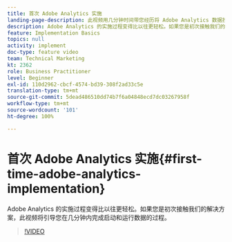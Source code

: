 ```yaml
---
title: 首次 Adobe Analytics 实施
landing-page-description: 此视频用几分钟时间带您经历将 Adobe Analytics 数据投入使用的过程。
description: Adobe Analytics 的实施过程变得比以往更轻松。如果您是初次接触我们的解决方案，此视频将引导您在几分钟内完成启动和运行数据的过程。
feature: Implementation Basics
topics: null
activity: implement
doc-type: feature video
team: Technical Marketing
kt: 2362
role: Business Practitioner
level: Beginner
exl-id: 110d2962-cbcf-4574-bd39-308f2ad33c5e
translation-type: tm+mt
source-git-commit: 5dead486510dd74b7f6a04848ecd7dc03267958f
workflow-type: tm+mt
source-wordcount: '101'
ht-degree: 100%

---
```


# 首次 Adobe Analytics 实施{#first-time-adobe-analytics-implementation}

Adobe Analytics 的实施过程变得比以往更轻松。如果您是初次接触我们的解决方案，此视频将引导您在几分钟内完成启动和运行数据的过程。

>[!VIDEO](https://video.tv.adobe.com/v/25456/?quality=12)

